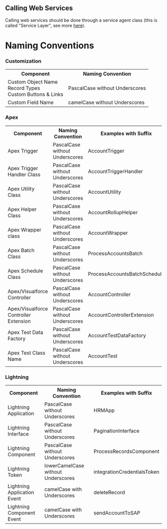 ## Calling Web Services
Calling web services should be done through a service agent class (this is called "Service Layer", see more [here](https://trailhead.salesforce.com/content/learn/modules/apex_patterns_sl?trailmix_creator_id=abrarsheikhsony&trailmix_slug=oop-in-apex)).

# Naming Conventions

### Customization
<table>
	<tr>
		<th>Component</th>
		<th>Naming Convention</th>
	</tr>
	<tr>
		<td>
			Custom Object Name<br/>
			Record Types<br/>
			Custom Buttons & Links<br/>
		</td>
		<td>PascalCase without Underscores</td>
	</tr>
	<tr>
		<td>
			Custom Field Name<br/>
		</td>
		<td>camelCase without Underscores</td>
	</tr>
</table>

### Apex

<table>
	<tr>
		<th>Component</th>
		<th>Naming Convention</th>
		<th>Examples with Suffix</th>
	</tr>
	<tr>
		<td>Apex Trigger</td>
		<td>PascalCase without Underscores</td>
		<td>AccountTrigger</td>
	</tr>
	<tr>
		<td>Apex Trigger Handler Class</td>
		<td>PascalCase without Underscores</td>
		<td>AccountTriggerHandler</td>
	</tr>
	<tr>
		<td>Apex Utility Class</td>
		<td>PascalCase without Underscores</td>
		<td>AccountUtility</td>
	</tr>
	<tr>
		<td>Apex Helper Class</td>
		<td>PascalCase without Underscores</td>
		<td>AccountRollupHelper</td>
	</tr>
	<tr>
		<td>Apex Wrapper class</td>
		<td>PascalCase without Underscores</td>
		<td>AccountWrapper</td>
	</tr>
	<tr>
		<td>Apex Batch Class</td>
		<td>PascalCase without Underscores</td>
		<td>ProcessAccountsBatch</td>
	</tr>
	<tr>
		<td>Apex Schedule Class</td>
		<td>PascalCase without Underscores</td>
		<td>ProcessAccountsBatchSchedule</td>
	</tr>
	<tr>
		<td>Apex/Visualforce Controller</td>
		<td>PascalCase without Underscores</td>
		<td>AccountController</td>
	</tr>
	<tr>
		<td>Apex/Visualforce Controller Extension</td>
		<td>PascalCase without Underscores</td>
		<td>AccountControllerExtension</td>
	</tr>
	<tr>
		<td>Apex Test Data Factory</td>
		<td>PascalCase without Underscores</td>
		<td>AccountTestDataFactory</td>
	</tr>
	<tr>
		<td>Apex Test Class Name</td>
		<td>PascalCase without Underscores</td>
		<td>AccountTest</td>
	</tr>
</table>

### Lightning

<table>
	<tr>
		<th>Component</th>
		<th>Naming Convention</th>
		<th>Examples with Suffix</th>
	</tr>
	<tr>
		<td>Lightning Application</td>
		<td>PascalCase without Underscores</td>
		<td>HRMApp</td>
	</tr>
	<tr>
		<td>Lightning Interface</td>
		<td>PascalCase without Underscores</td>
		<td>PaginationInterface</td>
	</tr>
	<tr>
		<td>Lightning Component</td>
		<td>PascalCase without Underscores</td>
		<td>ProcessRecordsComponent</td>
	</tr>
	<tr>
		<td>Lightning Token</td>
		<td>lowerCamelCase without Underscores</td>
		<td>integrationCredentialsToken</td>
	</tr>
	<tr>
		<td>Lightning Application Event</td>
		<td>camelCase with Underscores</td>
		<td>deleteRecord</td>
	</tr>
	<tr>
		<td>Lightning Component Event</td>
		<td>camelCase with Underscores</td>
		<td>sendAccountToSAP</td>
	</tr>
</table>
